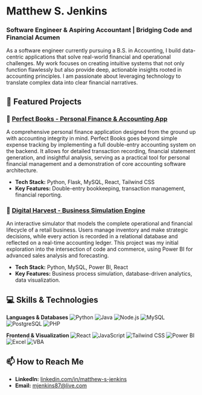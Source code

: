 # Matthew S. Jenkins

### Software Engineer & Aspiring Accountant | Bridging Code and Financial Acumen

As a software engineer currently pursuing a B.S. in Accounting, I build data-centric applications that solve real-world financial and operational challenges. My work focuses on creating intuitive systems that not only function flawlessly but also provide deep, actionable insights rooted in accounting principles. I am passionate about leveraging technology to translate complex data into clear financial narratives.

## 🚀 Featured Projects

### 🥇 [Perfect Books - Personal Finance & Accounting App](https://github.com/matthew-s-jenkins/perfect-books)

A comprehensive personal finance application designed from the ground up with accounting integrity in mind. Perfect Books goes beyond simple expense tracking by implementing a full double-entry accounting system on the backend. It allows for detailed transaction recording, financial statement generation, and insightful analysis, serving as a practical tool for personal financial management and a demonstration of core accounting software architecture.

* **Tech Stack:** Python, Flask, MySQL, React, Tailwind CSS
* **Key Features:** Double-entry bookkeeping, transaction management, financial reporting.

### 🥈 [Digital Harvest - Business Simulation Engine](https://github.com/matthew-s-jenkins/digital-harvest-sim)

An interactive simulator that models the complete operational and financial lifecycle of a retail business. Users manage inventory and make strategic decisions, while every action is recorded in a relational database and reflected on a real-time accounting ledger. This project was my initial exploration into the intersection of code and commerce, using Power BI for advanced sales analysis and forecasting.

* **Tech Stack:** Python, MySQL, Power BI, React
* **Key Features:** Business process simulation, database-driven analytics, data visualization.

## 💻 Skills & Technologies

**Languages & Databases**
![Python](https://img.shields.io/badge/Python-3776AB?style=for-the-badge&logo=python&logoColor=white)
![Java](https://img.shields.io/badge/Java-ED8B00?style=for-the-badge&logo=openjdk&logoColor=white)
![Node.js](https://img.shields.io/badge/Node.js-339933?style=for-the-badge&logo=nodedotjs&logoColor=white)
![MySQL](https://img.shields.io/badge/MySQL-4479A1?style=for-the-badge&logo=mysql&logoColor=white)
![PostgreSQL](https://img.shields.io/badge/PostgreSQL-336791?style=for-the-badge&logo=postgresql&logoColor=white)
![PHP](https://img.shields.io/badge/PHP-777BB4?style=for-the-badge&logo=php&logoColor=white)

**Frontend & Visualization**
![React](https://img.shields.io/badge/React-61DAFB?style=for-the-badge&logo=react&logoColor=black)
![JavaScript](https://img.shields.io/badge/JavaScript-F7DF1E?style=for-the-badge&logo=javascript&logoColor=black)
![Tailwind CSS](https://img.shields.io/badge/Tailwind_CSS-38B2AC?style=for-the-badge&logo=tailwind-css&logoColor=white)
![Power BI](https://img.shields.io/badge/Power%20BI-F2C811?style=for-the-badge&logo=powerbi&logoColor=black)
![Excel](https://img.shields.io/badge/Excel-217346?style=for-the-badge&logo=microsoft-excel&logoColor=white)
![VBA](https://img.shields.io/badge/VBA-777BB4?style=for-the-badge&logo=microsoft-access&logoColor=white)

## 📫 How to Reach Me

* **LinkedIn:** [linkedin.com/in/matthew-s-jenkins](https://www.linkedin.com/in/matthew-s-jenkins/)
* **Email:** [mjenkins87@live.com](mailto:mjenkins87@live.com)
